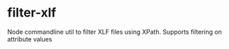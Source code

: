 # filter-xlf
Node commandline util to filter XLF files using XPath. Supports filtering on attribute values
